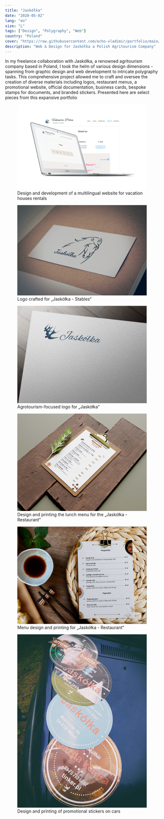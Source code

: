 ```yaml
---
title: "Jaskółka"
date: "2020-05-02"
lang: "en"
size: "L"
tags: ["Design", "Polygraphy", "Web"]
country: "Poland"
cover: "https://raw.githubusercontent.com/echo-vladimir/portfolio/main/public/media/jaskółka/adv-website-for-rent.jpg"
description: "Web & Design for Jaskółka a Polish Agritourism Company"
---
```


In my freelance collaboration with Jaskółka, a renowned agritourism company
based in Poland, I took the helm of various design dimensions - spanning from
graphic design and web development to intricate polygraphy tasks. This
comprehensive project allowed me to craft and oversee the creation of diverse
materials including logos, restaurant menus, a promotional website, official
documentation, business cards, bespoke stamps for documents, and branded
stickers. Presented here are select pieces from this expansive portfolio

<figure>
    <img alt="Showcase оf website for rent houses" src="https://raw.githubusercontent.com/echo-vladimir/portfolio/main/public/media/jaskółka/adv-website-for-rent.jpg"/>
    <figcaption>Design and development of a multilingual website for vacation houses rentals</figcaption>
</figure>
<figure>
    <img alt="Showcase - Jaskółka stables logo" src="https://raw.githubusercontent.com/echo-vladimir/portfolio/main/public/media/jaskółka/Logo-Jaskółka-Stud-Farm.jpg"/>
    <figcaption>Logo crafted for „Jaskółka - Stables“</figcaption>
</figure>
<figure>
    <img alt="Showcase - Jaskółka agrotourism logo" src="https://raw.githubusercontent.com/echo-vladimir/portfolio/main/public/media/jaskółka/Logo-Jaskółka-Agrotourism.jpg"/>
    <figcaption>Agrotourism-focused logo for „Jaskółka“</figcaption>
</figure>
<figure>
    <img alt="Showcase - Design lunch menu" src="https://raw.githubusercontent.com/echo-vladimir/portfolio/main/public/media/jaskółka/Lunch-Menu-for-Jaskółka-Restaurant.jpg"/>
    <figcaption>Design and printing the lunch menu for the „Jaskółka - Restaurant“</figcaption>
</figure>
<figure>
    <img alt="Showcase - Design main menu" src="https://raw.githubusercontent.com/echo-vladimir/portfolio/main/public/media/jaskółka/Menu-for-Jaskółka-restaurant.jpg"/>
    <figcaption>Menu design and printing for „Jaskółka - Restaurant“</figcaption>
</figure>
<figure>
    <img alt="Showcase - Stickers on cars" src="https://raw.githubusercontent.com/echo-vladimir/portfolio/main/public/media/jaskółka/Printing-stickers-for-cars-1.jpg"/>
    <figcaption>Design and printing of promotional stickers on cars</figcaption>
</figure>
